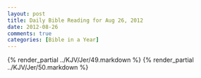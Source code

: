 ```yaml
---
layout: post
title: Daily Bible Reading for Aug 26, 2012
date: 2012-08-26
comments: true
categories: [Bible in a Year]
---
```

{% render_partial ../KJV/Jer/49.markdown %}
{% render_partial ../KJV/Jer/50.markdown %}
